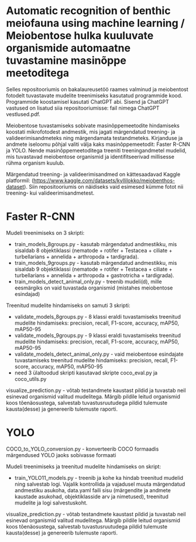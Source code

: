 # Automatic recognition of benthic meiofauna using machine learning / Meiobentose hulka kuuluvate organismide automaatne tuvastamine masinõppe meetoditega 

Selles repositooriumis on bakalaureusetöö raames valminud ja meiobentost fotodelt tuvastavate mudelite treenimiseks kasutatud programmide kood. Programmide koostamisel kasutati ChatGPT abi. Sisend ja ChatGPT vastused on lisatud siia repositooriumisse: fail nimega ChatGPT vestlused.pdf.

Meiobentose tuvastamiseks sobivate masinõppemeetodite hindamiseks koostati mikrofotodest andmestik, mis jagati märgendatud treening- ja valideerimisandmeteks ning märgendamata testandmeteks. Kirjanduse ja andmete iseloomu põhjal valiti välja kaks masinõppemeetodit: Faster R-CNN ja YOLO. Nende masinõppemeetoditega treeniti treeningandmetel mudelid, mis tuvastavad meiobentose organismid ja identifitseerivad millisesse rühma organism kuulub. 

Märgendatud treening- ja valideerimisandmed on kättesaadavad Kaggle platformil: (https://www.kaggle.com/datasets/kyllilokko/meiobenthos-dataset). Siin repositooriumis on näidiseks vaid esimesed kümme fotot nii treening- kui valideerimisandmetest. 

# Faster R-CNN
Mudeli treenimiseks on 3 skripti: 
* train_models_8groups.py - kasutab märgendatud andmestikku, mis sisaldab 8 objektiklassi (nematode + rotifer + Testacea + ciliate + turbellarians + annelida + arthropoda +  tardigrada). 
* train_models_9groups.py - kasutab märgendatud andmestikku, mis sisaldab 9 objektiklassi (nematode + rotifer + Testacea + ciliate + turbellarians + annelida + arthropoda + gastrotricha + tardigrada). 
* train_models_detect_animal_only.py - treenib mudeli(d), mille eesmärgiks on vaid tuvastada organismid (mistahes meiobentose esindajad)

Treenitud mudelite hindamiseks on samuti 3 skripti:
* validate_models_8groups.py - 8 klassi eraldi tuvastamiseks treenitud mudelite hindamiseks: precision, recall, F1-score, accuracy, mAP50, mAP50-95
* validate_models_9groups.py - 9 klassi eraldi tuvastamiseks treenitud mudelite hindamiseks: precision, recall, F1-score, accuracy, mAP50, mAP50-95
* validate_models_detect_animal_only.py - vaid meiobentose esindajate tuvastamiseks treenitud mudelite hindamiseks: precision, recall, F1-score, accuracy, mAP50, mAP50-95
* need 3 ülaltoodud skripti kasutavad skripte coco_eval.py ja coco_utils.py

visualize_prediction.py - võtab testandmete kaustast pildid ja tuvastab neil esinevad organismid valitud mudelitega. Märgib pildile leitud organismid koos tõenäosustega, salvestab tuvastusruutudega pildid tulemuste kausta(desse) ja genereerib tulemuste raporti.

# YOLO
COCO_to_YOLO_conversion.py - konverteerib COCO formaadis märgendused YOLO jaoks sobivasse formaati
  
Mudeli treenimiseks ja treenitud mudelite hindamiseks on skript: 
* train_YOLO11_models.py - treenib ja kohe ka hindab treenitud mudelid ning salvestab logi. Vajalik kontrollida ja vajadusel muuta märgendatud andmestiku asukoha, data.yaml faili sisu (märgendite ja andmete kaustade asukohad, objektiklasside arv ja nimetused), treenitud mudelite ja logi salvestuskoht.

visualize_prediction.py - võtab testandmete kaustast pildid ja tuvastab neil esinevad organismid valitud mudelitega. Märgib pildile leitud organismid koos tõenäosustega, salvestab tuvastusruutudega pildid tulemuste kausta(desse) ja genereerib tulemuste raporti.

  
 
